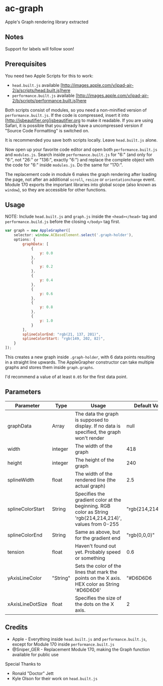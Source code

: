 # ac-graph
Apple's Graph rendering library extracted

## Notes
Support for labels will follow soon!

## Prerequisites
You need two Apple Scripts for this to work:

* `head.built.js` available [http://images.apple.com/v/ipad-air-2/a/scripts/head.built.js]here
* `performance.built.js` available [http://images.apple.com/v/ipad-air-2/b/scripts/performance.built.js]here

Both scripts consist of modules, so you need a non-minified version of `performance.built.js`. If the code is compressed, insert it into [http://jsbeautifier.org]jsbeautifier.org to make it readable. If you are using Safari, it is possible that you already have a uncompressed version if "Source Code Formatting" is switched on.

It is recommended you save both scripts locally. Leave `head.built.js` alone.

Now open up your favorite code editor and open both `performance.built.js` and `modules.js`. Search inside `performance.built.js` for "6:" (and only for "6:", not "26:" or "136:", exactly "6:") and replace the complete object with the code for "6:" inside `modules.js`. Do the same for "170:".

The replacement code in module 6 makes the graph rendering after loading the page, not after an additional `scroll`, `resize` or `orientationchange` event.
Module 170 exports the important libraries into global scope (also known as `window`), so they are accessible for other functions.

## Usage
NOTE: Include `head.built.js` and `graph.js` inside the `<head></head>` tag and `performance.build.js` before the closing `</body>` tag first.

```javascript
var graph = new AppleGrapher([
	selector: window.ACBaseElement.select('.graph-holder'),
	options: {
		graphData: [
			{
				y: 0.0
			},
			{
				y: 0.2
			},
			{
				y: 0.4
			},
			{
				y: 0.6
			},
			{
				y: 0.8
			},
			{
				y: 1.0
			}
		],
		splineColorEnd: "rgb(21, 137, 201)",
		splineColorStart: "rgb(149, 202, 82)",
	}
]);
```

This creates a new graph inside `.graph-holder`, with 6 data points resulting in a straight line upwards. The AppleGrapher constructor can take multiple graphs and stores them inside `graph.graphs`.

I'd recommend a value of at least `0.05` for the first data point.

## Parameters
| Parameter        | Type     | Usage                                                                                                    | Default Value      |
|------------------|----------|----------------------------------------------------------------------------------------------------------|--------------------|
| graphData        | Array    | The data the graph is supposed to display. If no data is specified, the graph won't render               | null               |
| width            | integer  | The width of the graph                                                                                   | 418                |
| height           | integer  | The height of the graph                                                                                  | 240                |
| splineWidth      | float    | The width of the rendered line (the actual graph)                                                        | 2.5                |
| splineColorStart | String   | Specifies the gradient color at the beginning. RGB color as String 'rgb(214,214,214)', values from 0-255 | "rgb(214,214,214)" |
| splineColorEnd   | String   | Same as above, but for the gradient end                                                                  | "rgb(0,0,0)"       |
| tension          | float    | Haven't found out yet. Probably speed or something                                                       | 0.6                |
| yAxisLineColor   | "String" | Sets the color of the lines that mark the points on the X axis. HEX color as String '#D6D6D6'            | "#D6D6D6           |
| xAxisLineDotSize | float    | Specifies the size of the dots on the X axis.                                                            | 2                  |

## Credits
* Apple - Everything inside `head.built.js` and `performance.built.js`, except for Module 170 inside `performance.built.js`
* @Sniper_GER - Replacement Module 170, making the Graph function available for public use

Special Thanks to
* Ronald "Doctor" Jett
* Kyle Olson
for their work on `head.built.js`